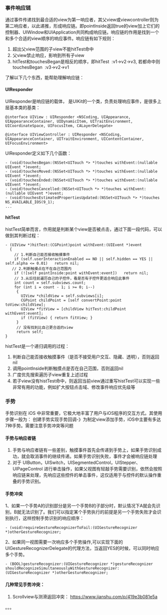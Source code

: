 ### 事件响应链

通过事件传递找到最合适的view为第一响应者，其父view或viewcontroller则为第二响应者，以此递推，形成响应链。即pointInside返回true的view加上它们的控制器、UIWindow和UIApplication共同构成响应链。响应链的作用是找到一个和多个合适的view顺序的响应事件。响应链有如下规则：

1. 超出父view范围的子view不能hitTest命中
2. 父view禁止响应，影响到所有子view
3. hitTest和touchesBegan是相反的顺序，即hitTest  :v1->v2->v3, 若都命中则touchesBegan  :v3->v2->v1

了解以下几个东西，能帮助理解响应链：

#### UIResponder
UIResponder是响应链的载体， 是UIKit的一个类，负责处理响应事件，是很多上层基本类的基类：

```
@interface UIView : UIResponder <NSCoding, UIAppearance, UIAppearanceContainer, UIDynamicItem, UITraitEnvironment, UICoordinateSpace, UIFocusItem, CALayerDelegate>
```

```
@interface UIViewController : UIResponder <NSCoding, UIAppearanceContainer, UITraitEnvironment, UIContentContainer, UIFocusEnvironment>
```

UIResponder定义如下几个函数：

```
- (void)touchesBegan:(NSSet<UITouch *> *)touches withEvent:(nullable UIEvent *)event;
- (void)touchesMoved:(NSSet<UITouch *> *)touches withEvent:(nullable UIEvent *)event;
- (void)touchesEnded:(NSSet<UITouch *> *)touches withEvent:(nullable UIEvent *)event;
- (void)touchesCancelled:(NSSet<UITouch *> *)touches withEvent:(nullable UIEvent *)event;
- (void)touchesEstimatedPropertiesUpdated:(NSSet<UITouch *> *)touches NS_AVAILABLE_IOS(9_1);
...
```

#### hitTest
histTest简单而言，作用就是判断某个view是否被点击，通过下面一段代码，可以做到其判断过程：

```
- (UIView *)hitTest:(CGPoint)point withEvent:(UIEvent *)event
  { 
    // 1.判断自己能否接收触摸事件 
    if (self.userInteractionEnabled == NO || self.hidden == YES || self.alpha <= 0.01)   return nil; 
   // 2.判断触摸点在不在自己范围内 
    if (![self pointInside:point withEvent:event])   return nil; 
    // 3.从后往前遍历自己的子控件，看是否有子控件更适合响应此事件 
    int count = self.subviews.count; 
    for (int i = count - 1; i >= 0; i--)
     {
       UIView *childView = self.subviews[i]; 
       CGPoint childPoint = [self convertPoint:point toView:childView]; 
       UIView *fitView = [childView hitTest:childPoint withEvent:event]; 
       if (fitView) { return fitView; } 
     } 
     // 没有找到比自己更合适的view 
     return self; 
}
```
histTest是一个递归调用的过程：

1. 判断自己能否接收触摸事件（是否不接受用户交互、隐藏、透明），否则返回nil
2. 调用pointInside判断触摸点是否在自己范围，否则返回nil
3. 广度优先搜索遍历子view重复上述过程
4. 若子view没有histTest命中，则返回当前view通过重写histTest可以实现一些非常有用的功能，例如扩大按钮点击域、修改事件响应优先级等

### 手势
手势识别在 iOS 中非常重要，它极大地丰富了用户与iOS程序的交互方式。其使用步骤一般为： 创建手势实现手势回调-》为制定view添加手势，iOS中主要有多达7种手势。需要注意手势冲突等问题
#### 手势与响应者链
1. 手势与响应者链有一些差别，触摸事件首先会传递到手势上，如果手势识别成功，就会取消事件的继续传递。如果手势识别失败，事件才会被响应链处理
2. 对于 UIButton，UISwitch，UISegmentedControl，UIStepper、UIPageControl 进行单击操作，如果父视图有轻敲手势需要识别，依然会按照响应链来处理，先响应这些控件的单击事件，这仅适用于与控件的默认操作重叠的手势识别。

#### 手势冲突

1、如果一个手势A的识别部分是另一个手势B的子部分时，默认情况下A就会先识别，B就无法识别了。我们可以指定某个手势执行的前提是另一个手势失败才会识别执行，这样控制手势识别的响应顺序：

```
- (void)requireGestureRecognizerToFail:(UIGestureRecognizer *)otherGestureRecognizer;
```
2、如果同一视图需要一次响应多个手势操作,可以实现下面的UIGestureRecognizerDelegate的代理方法，当返回YES的时候，可以同时响应多个手势。

```
- (BOOL)gestureRecognizer:(UIGestureRecognizer *)gestureRecognizer shouldRecognizeSimultaneouslyWithGestureRecognizer:(UIGestureRecognizer *)otherGestureRecognizer;
```

#### 几种常见手势冲突：
1. Scrollview与测滑返回冲突：
https://www.jianshu.com/p/419e3b081e5a

。。。



















